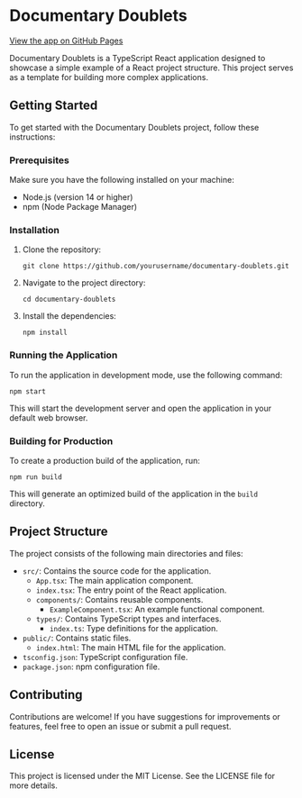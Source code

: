 # Documentary Doublets

[View the app on GitHub Pages](https://TestDrivenBexten.github.io/documentary-doublets/)

Documentary Doublets is a TypeScript React application designed to showcase a simple example of a React project structure. This project serves as a template for building more complex applications.

## Getting Started

To get started with the Documentary Doublets project, follow these instructions:

### Prerequisites

Make sure you have the following installed on your machine:

- Node.js (version 14 or higher)
- npm (Node Package Manager)

### Installation

1. Clone the repository:

   ```
   git clone https://github.com/yourusername/documentary-doublets.git
   ```

2. Navigate to the project directory:

   ```
   cd documentary-doublets
   ```

3. Install the dependencies:

   ```
   npm install
   ```

### Running the Application

To run the application in development mode, use the following command:

```
npm start
```

This will start the development server and open the application in your default web browser.

### Building for Production

To create a production build of the application, run:

```
npm run build
```

This will generate an optimized build of the application in the `build` directory.

## Project Structure

The project consists of the following main directories and files:

- `src/`: Contains the source code for the application.
  - `App.tsx`: The main application component.
  - `index.tsx`: The entry point of the React application.
  - `components/`: Contains reusable components.
    - `ExampleComponent.tsx`: An example functional component.
  - `types/`: Contains TypeScript types and interfaces.
    - `index.ts`: Type definitions for the application.
- `public/`: Contains static files.
  - `index.html`: The main HTML file for the application.
- `tsconfig.json`: TypeScript configuration file.
- `package.json`: npm configuration file.

## Contributing

Contributions are welcome! If you have suggestions for improvements or features, feel free to open an issue or submit a pull request.

## License

This project is licensed under the MIT License. See the LICENSE file for more details.